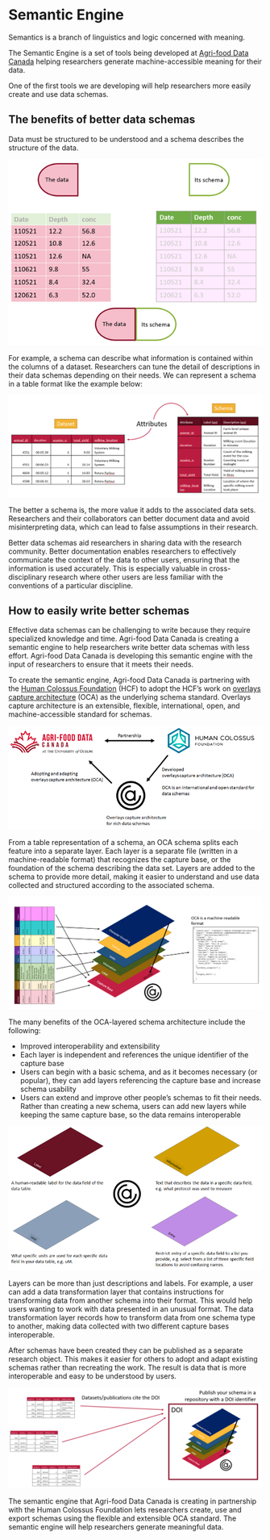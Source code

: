 
# Semantic Engine

Semantics is a branch of linguistics and logic concerned with meaning.

The Semantic Engine is a set of tools being developed at [Agri-food Data Canada](https://agrifooddatacanada.ca/) helping researchers generate machine-accessible meaning for their data.

One of the first tools we are developing will help researchers more easily create and use data schemas.

## The benefits of better data schemas

Data must be structured to be understood and a schema describes the structure of the data. 

![An example table of data whose column headers let us infer the meaning of the numbers in the columns. However, we need more information if we want to be able to reuse and understand the data in the table.](/pictures/semantic-engine-data-schema.png)

For example, a schema can describe what information is contained within the columns of a dataset. Researchers can tune the detail of descriptions in their data schemas depending on their needs. We can represent a schema in a table format like the example below:

![A table representation of the schema of an associated data table.](/pictures/semantic-engine-schema-table.png)

The better a schema is, the more value it adds to the associated data sets. Researchers and their collaborators can better document data and avoid misinterpreting data, which can lead to false assumptions in their research.

Better data schemas aid researchers in sharing data with the research community. Better documentation enables researchers to effectively communicate the context of the data to other users, ensuring that the information is used accurately. This is especially valuable in cross-disciplinary research where other users are less familiar with the conventions of a particular discipline.

## How to easily write better schemas

Effective data schemas can be challenging to write because they require specialized knowledge and time. Agri-food Data Canada is creating a semantic engine to help researchers write better data schemas with less effort. Agri-food Data Canada is developing this semantic engine with the input of researchers to ensure that it meets their needs.

To create the semantic engine, Agri-food Data Canada is partnering with the [Human Colossus Foundation](https://humancolossus.foundation/) (HCF) to adopt the HCF’s work on [overlays capture architecture](https://oca.colossi.network/) (OCA) as the underlying schema standard. Overlays capture architecture is an extensible, flexible, international, open, and machine-accessible standard for schemas.

![The Human Colossus Foundation has developed overlays capture architecture (OCA), which is an open, international standard for data schemas. Agri-food Data Canada is adopting and adapting OCA in partnership with the Human Colossus Foundation](/pictures/semantic-engine-hcf-adc.png)

From a table representation of a schema, an OCA schema splits each feature into a separate layer. Each layer is a separate file (written in a machine-readable format) that recognizes the capture base, or the foundation of the schema describing the data set. Layers are added to the schema to provide more detail, making it easier to understand and use data collected and structured according to the associated schema.

![The different features of the data schema can be expressed as layers (or overlays) of the capture base. This is the overlays capture architecture, which can be expressed in a machine-readable format.](/pictures/semantic-engine-overlays.png)

The many benefits of the OCA-layered schema architecture include the following:

* Improved interoperability and extensibility
* Each layer is independent and references the unique identifier of the capture base
* Users can begin with a basic schema, and as it becomes necessary (or popular), they can add layers referencing the capture base and increase schema usability
* Users can extend and improve other people’s schemas to fit their needs. Rather than creating a new schema, users can add new layers while keeping the same capture base, so the data remains interoperable

![Examples of types of layers that are part of the overlays capture architecture specification.](/pictures/semantic-engine-example-overlays.png)

Layers can be more than just descriptions and labels. For example, a user can add a data transformation layer that contains instructions for transforming data from another schema into their format. This would help users wanting to work with data presented in an unusual format. The data transformation layer records how to transform data from one schema type to another, making data collected with two different capture bases interoperable.

After schemas have been created they can be published as a separate research object. This makes it easier for others to adopt and adapt existing schemas rather than recreating the work. The result is data that is more interoperable and easy to be understood by users.

![Schemas can be published separately in a repository and used by many datasets in different data repositories.](/pictures/semantic-engine-referencing-schemas.png)

The semantic engine that Agri-food Data Canada is creating in partnership with the Human Colossus Foundation lets researchers create, use and export schemas using the flexible and extensible OCA standard. The semantic engine will help researchers generate meaningful data.
